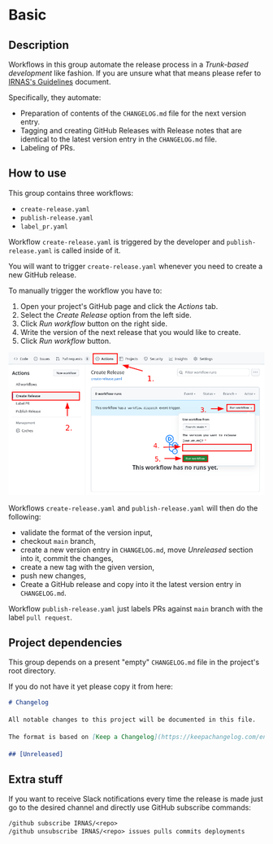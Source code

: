 # Basic

## Description

Workflows in this group automate the release process in a _Trunk-based development_ like fashion. If
you are unsure what that means please refer to [IRNAS's Guidelines] document.

Specifically, they automate:

- Preparation of contents of the `CHANGELOG.md` file for the next version entry.
- Tagging and creating GitHub Releases with Release notes that are identical to the latest version
  entry in the `CHANGELOG.md` file.
- Labeling of PRs.

## How to use

This group contains three workflows:

- `create-release.yaml`
- `publish-release.yaml`
- `label_pr.yaml`

Workflow `create-release.yaml` is triggered by the developer and `publish-release.yaml` is called
inside of it.

You will want to trigger `create-release.yaml` whenever you need to create a new GitHub release.

To manually trigger the workflow you have to:

1. Open your project's GitHub page and click the _Actions_ tab.
2. Select the _Create Release_ option from the left side.
3. Click _Run workflow_ button on the right side.
4. Write the version of the next release that you would like to create.
5. Click _Run workflow_ button.

![basic_workflow](basic_workflow.png)

Workflows `create-release.yaml` and `publish-release.yaml` will then do the following:

- validate the format of the version input,
- checkout `main` branch,
- create a new version entry in `CHANGELOG.md`, move _Unreleased_ section into it, commit the
  changes,
- create a new tag with the given version,
- push new changes,
- Create a GitHub release and copy into it the latest version entry in `CHANGELOG.md`.

Workflow `publish-release.yaml` just labels PRs against `main` branch with the label `pull request`.

## Project dependencies

This group depends on a present "empty" `CHANGELOG.md` file in the project's root directory.

If you do not have it yet please copy it from here:

```markdown
# Changelog

All notable changes to this project will be documented in this file.

The format is based on [Keep a Changelog](https://keepachangelog.com/en/1.0.0/)

## [Unreleased]
```

## Extra stuff

If you want to receive Slack notifications every time the release is made just go to the desired
channel and directly use GitHub subscribe commands:

```code
/github subscribe IRNAS/<repo>
/github unsubscribe IRNAS/<repo> issues pulls commits deployments
```

[irnas's guidelines]: https://github.com/IRNAS/irnas-guidelines-docs
